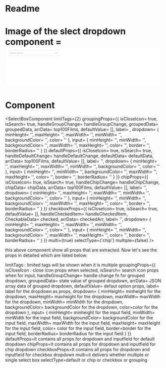   
   # Readme

   # Image of the slect dropdown component =  ![Alt text](../../assets/select_box.png)
   
   # Component 
   <SelectBoxComponent
        limitTags={2}
        groupingProps={{
          isCloseIcon= true,
          isSearch= true,
          handleGroupChange= handleGroupChange,
          groupedData= groupedData,
          arrData= top100Films,
          defaultValue= [],
          label= ,
          dropdown= {
            minHeight= '',
            maxHeight= '',
            maxWidth= '',
            minWidth= '',
            backgroundColor= '',
            color= ''
          },
          input= {
            minHeight= '',
            minWidth= '',
            backgroundColor= '',
            maxWidth= '',
            maxHeight= '',
            color= '',
            border= '',
            borderRadius= ''
          }
        }}
        defaultProps={{
          isCloseIcon= true,
          isSearch= true,
          handleDefaultChange= handleDefaultChange,
          defaultData= defaultData,
          arrData= top100Films,
          defaultValue= [],
          label= '',
          dropdown= {
            minHeight= '',
            maxHeight= '',
            maxWidth= '',
            minWidth= '',
            backgroundColor= '',
            color= ''
          },
          input= {
            minHeight= '',
            minWidth= '',
            backgroundColor= '',
            maxWidth= '',
            maxHeight= '',
            color= '',
            border= '',
            borderRadius= ''
          }
        }}
        chipProps={{
          isCloseIcon= true,
          isSearch= true,
          handleChipChange= handleChipChange,
          chipData= chipData,
          arrData= top100Films,
          defaultValue= [],
          label= '',
          dropdown= {
            minHeight= '',
            maxHeight= '',
            maxWidth= '',
            minWidth= '',
            backgroundColor= '',
            color= ''
          },
          input= {
            minHeight= '',
            minWidth= '',
            backgroundColor= '',
            maxWidth= '',
            maxHeight= '',
            color= '',
            border= '',
            borderRadius= ''
          }
        }}
        checkboxProps={{
          isCloseIcon= true,
          isSearch= true,
          defaultValue= [],
          handleCheckedItem= handleCheckedItem,
          CheckableData= checked,
          arrData= checkedArr,
          label= '',
          dropdown= {
            minHeight= '',
            maxHeight= '',
            maxWidth= '',
            minWidth= '',
            backgroundColor= '',
            color= ''
          },
          input= {
            minHeight= '',
            minWidth= '',
            backgroundColor= '',
            maxWidth= '',
            maxHeight= '',
            color= '',
            border= '',
            borderRadius= ''
          }
        }}
        multi={true}
        selectType={'chip'} multiple={false}      />


this above component show all props that are extracted. Now let's see the props in detailed which are listed 
below:

limitTags : limited tags will be shown when it is multiple
groupingProps={{
    isCloseIcon : close icon props when selected,
          isSearch= search icon props when for input,
          handleGroupChange= handle change fn for grouped dropdown,
          groupedData= state value of grouped dropdown,
          arrData= JSON array data of grouped dropdown,
          defaultValue= defaut option props,
          label= label for the dropdown as props,
          dropdown= {
            minHeight= minheight for the dropdown,
            maxHeight= maxheight for the dropdown,
            maxWidth= maxWidth for the dropdown,
            minWidth= minWidth for the dropdown,
            backgroundColor= backgroundColor for the dropdown,
            color=color for the dropdown
          },
          input= {
            minHeight= minheight for the input field,
            minWidth= minWidth for the input field,
            backgroundColor= backgroundColor for the input field,
            maxWidth= maxWidth for the input field,
            maxHeight= maxHeight for the input field,
            color= color for the input field,
            border=border for the input field,
            borderRadius= borderRadius for the input field
          }
        }}
 defaultProps=It contains all props for dropdown and inputfield for default dropdown
 chipProps=It contains all props for dropdown and inputfield for chip dropdown
 checkboxProps=It contains all props for dropdown and inputfield for checkbox dropdown
 multi=it delivers whether multiple or single select box
 selectType=default or chip or checkbox or grouping




























